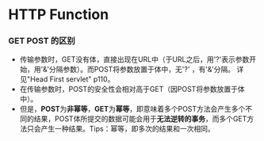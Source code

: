 # HTTP Function
### GET POST 的区别
- 传输参数时，GET没有体，直接出现在URL中（于URL之后，用'?'表示参数开始，用'&'分隔参数）。而POST将参数放置于体中，无'?' ，有'&'分隔。 详见"Head First servlet" p110。
- 在传输参数时，POST的安全性会相对高于GET（因POST将参数放置于体中）。
- 但是，**POST**为**非幂等**，**GET**为**幂等**，即意味着多个POST方法会产生多个不同的结果，POST体所提交的数据可能会用于**无法逆转的事务**，而多个GET方法只会产生一种结果。Tips：幂等，即多次的结果和一次相同。